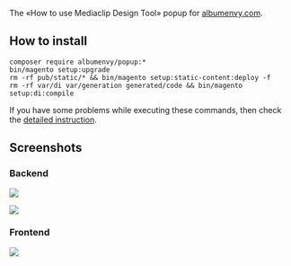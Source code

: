 The «How to use Mediaclip Design Tool» popup for [albumenvy.com](https://albumenvy.com).

## How to install
```
composer require albumenvy/popup:*
bin/magento setup:upgrade
rm -rf pub/static/* && bin/magento setup:static-content:deploy -f
rm -rf var/di var/generation generated/code && bin/magento setup:di:compile
```
If you have some problems while executing these commands, then check the [detailed instruction](https://mage2.pro/t/263).

## Screenshots
### Backend
![](https://mage2.pro/uploads/default/original/2X/c/ccb0f71d6f1bada5a4d4ed6f4c4fd08a2e9d126b.png)

![](https://mage2.pro/uploads/default/original/2X/1/18f6a4efdade4c3de7c975410ae7b5d6c61096e5.png) 
### Frontend
![](https://mage2.pro/uploads/default/original/2X/6/6a754fc44403cde88f9def2e3a9a1a45908fdbe6.png)